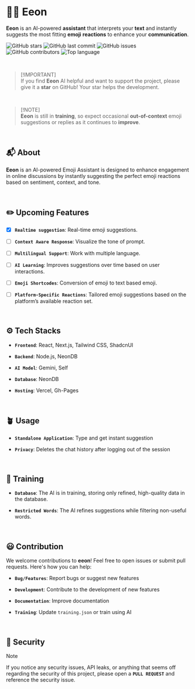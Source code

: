 
# ⛓️‍💥 Eeon
**Eeon** is an AI-powered **assistant** that interprets your **text** and instantly suggests the most fitting **emoji** **reactions** to enhance your **communication**.<br>

![GitHub stars](https://img.shields.io/github/stars/divyanshudhruv/eeon?style=for-the-badge)
![GitHub last commit](https://img.shields.io/github/last-commit/divyanshudhruv/eeon.svg?style=for-the-badge)
![GitHub issues](https://img.shields.io/github/issues/divyanshudhruv/eeon.svg?style=for-the-badge)
![GitHub contributors](https://img.shields.io/github/contributors/divyanshudhruv/eeon.svg?style=for-the-badge)
![Top language](https://img.shields.io/github/languages/top/divyanshudhruv/eeon.svg?style=for-the-badge)

<br>

> [!IMPORTANT]\
> If you find **Eeon** AI helpful and want to support the project, please give it a **star** on GitHub! Your star helps the development.

<br>

> [!NOTE]\
> **Eeon** is still in **training**, so expect occasional **out-of-context** emoji suggestions or replies as it continues to **improve**.

<br>

## 📬  About

**Eeon** is an AI-powered Emoji Assistant is designed to enhance engagement in online discussions by instantly suggesting the perfect emoji reactions based on sentiment, context, and tone.

<br>

## ✏️ Upcoming Features

- [x]  **`Realtime suggestion`**: Real-time emoji suggestions.
  
- [ ] **`Context Aware Response`**: Visualize the tone of prompt.

- [ ] **`Multilingual Support`**: Work with multiple language.

- [ ] **`AI Learning`**: Improves suggestions over time based on user interactions.

- [ ] **`Emoji Shortcodes`**: Conversion of emoji to text based emoji.

- [ ] **`Platform-Specific Reactions`**: Tailored emoji suggestions based on the platform’s available reaction set. 

<br>

## ⚙️ Tech Stacks

- **`Frontend`**: React, Next.js, Tailwind CSS, ShadcnUI 

- **`Backend`**: Node.js, NeonDB

- **`AI Model`**: Gemini, Self 

- **`Database`**: NeonDB
  
- **`Hosting`**: Vercel, Gh-Pages

<br>

## 🪴 Usage

- **`Standalone Application`**: Type and get instant suggestion

- **`Privacy`**: Deletes the chat history after logging out of the session 
<br>

## 👟 Training

- **`Database`**: The AI is in training, storing only refined, high-quality data in the database.

- **`Restricted Words`**: The AI refines suggestions while filtering non-useful words.

<br>

## 😃 Contribution
We welcome contributions to **eeon**! Feel free to open issues or submit pull requests. Here's how you can help:

- **`Bug/Features`**: Report bugs or suggest new features

- **`Development`**: Contribute to the development of new features

- **`Documentation`**: Improve documentation

- **`Training`**: Update `training.json` or train using AI 

<br>


## 🔐 Security

> [!NOTE]
> If you notice any security issues, API leaks, or anything that seems off regarding the security of this project, please open a **`PULL REQUEST`** and reference the security issue. 